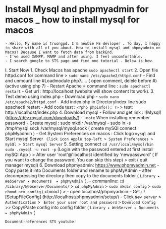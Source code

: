 # Install Mysql and phpmyadmin for macos _ how to install mysql for macos 
    - Hello, My name is truongpd. I'm newbie FE devloper . To day, I happy to share with all of you about. How to install mysql and phpmyadmin on Macos! Because I want to fetch data from backEnd. 
    - I've used XAMPP, MAMP and after using. I feel uncomfortable. 
    - I search google to STS page and find one tutorial . Below is how.
    
I. Start Now 
    1. Check Macos has apache
    ``sudo apachectl start``
    2. Open file httpd.conf for command line
    > ```sudo nano /etc/apache2/httpd.conf```
    - Find and unmount line #Loadmodule php7..... ( open comment, delele before #) (active using php 7)
    - Restart Apache = command line : ``sudo apachectl restart``
    - Get url :  http://localhost (website will show content Its work).
    3. Test demo using index.php
    - Download php
    - ``sudo nano /etc/apache2/httpd.conf``
    - Add index.php in DirectoryIndex line sudo apachectl restart 
    - Add code test : ```<?php phpinfo(): ?>```
    > test: http://localhost/index.php
    4. Download mysql
    - Follow and get link : ![Mysql] (https://dev.mysql.com/downloads/)
    - ``!note`` When installing remember password 
    - Create mysql : sudo mkdir /var/mysql
    - sudo ln -s /tmp/mysql.sock /var/mysql/mysql.sock ( create mySQl connect phpMyadmin )
    -  Get System Preferences on macos : Click logo ``mysql`` and Start mysql Server
    ``` Click icon Apple top-left > System Preferences > mySQl > Start mysql Server```
    5. Setting connect 
    ```cd /usr/local/mysql/bin```
    ``sudo ./mysql -u root -p`` (Login with the password entered at first install mySQl App )
    > Alter user 'root'@'localhost identified by 'newpassword' ( If you want to change the password, You can skip this step) 
    > exit ( quit manager mysql)
    6. Download phpmyadmin: https://www.phpmyadmin.net
    - Copy paste it into Documents folder and rename to phpMyAdmin - after decompressing the directory then copy to the documents folder  ( ``Library⁩ ▸ ⁨WebServer⁩ ▸ ⁨Documents  ▸ phpMyAdmin ``).
    - commanline: ```cd /Library/Webserver/Documents/``` > ```cd phpMyAdmin``` > ```sudo mkdir config``` > ```sudo chmod o+x config``` ( chmod ) > 
    - open localhost/phpmyadmin
    - Get : ![SetupFileConfig] (http://localhost/phpmyadmin/setup/)
    - Click ``New server`` > ``Authentication`` > `` Enter your user root and password`` > ``Download Config`` >> Copy/Paste config into config folder ( ``Library⁩ ▸ ⁨WebServer⁩ ▸ ⁨Documents  ▸ phpMyAdmin ``)
    
    Document-references STS youtube!